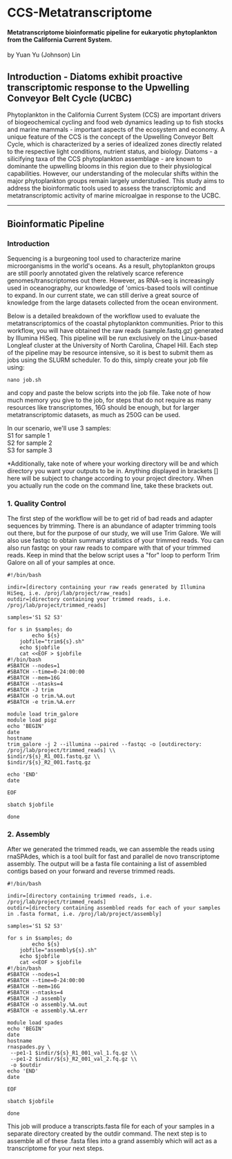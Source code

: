 # CCS-Metatranscriptome

#### Metatranscriptome bioinformatic pipeline for eukaryotic phytoplankton from the California Current System.

by Yuan Yu (Johnson) Lin

## Introduction - Diatoms exhibit proactive transcriptomic response to the Upwelling Conveyor Belt Cycle (UCBC)

Phytoplankton in the California Current System (CCS) are important drivers of biogeochemical cycling and food web dynamics leading up to fish stocks and marine mammals - important aspects of the ecosystem and economy. A unique feature of the CCS is the concept of the Upwelling Conveyor Belt Cycle, which is characterized by a series of idealized zones directly related to the respective light conditions, nutrient status, and biology. Diatoms - a silicifying taxa of the CCS phytoplankton assemblage - are known to dominante the upwelling blooms in this region due to their physiological capabilities. However, our understanding of the molecular shifts within the major phytoplankton groups remain largely understudied. This study aims to address the bioinformatic tools used to assess the transcriptomic and metatranscriptomic activity of marine microalgae in response to the UCBC.

--------------------------------------------------------------------------------------------------------------------------------------------------------------------------------

## Bioinformatic Pipeline

### Introduction

Sequencing is a burgeoning tool used to characterize marine microorganisms in the world's oceans. As a result, phytoplankton groups are still poorly annotated given the relatively scarce reference genomes/transcriptomes out there. However, as RNA-seq is increasingly used in oceanography, our knowledge of 'omics-based tools will continue to expand. In our current state, we can still derive a great source of knowledge from the large datasets collected from the ocean environment. 

Below is a detailed breakdown of the workflow used to evaluate the metatranscriptomics of the coastal phytoplankton communities. Prior to this workflow, you will have obtained the raw reads (sample.fastq.gz) generated by Illumina HiSeq. This pipeline will be run exclusively on the Linux-based Longleaf cluster at the University of North Carolina, Chapel Hill. Each step of the pipeline may be resource intensive, so it is best to submit them as jobs using the SLURM scheduler. To do this, simply create your job file using:

``nano job.sh``

and copy and paste the below scripts into the job file. Take note of how much memory you give to the job, for steps that do not require as many resources like transcriptomes, 16G should be enough, but for larger metatranscriptomic datasets, as much as 250G can be used.

In our scenario, we'll use 3 samples:
<br> S1 for sample 1
<br> S2 for sample 2
<br> S3 for sample 3

*Additionally, take note of where your working directory will be and which directory you want your outputs to be in. Anything displayed in brackets [] here will be subject to change according to your project directory. When you actually run the code on the command line, take these brackets out.

### 1. Quality Control

The first step of the workflow will be to get rid of bad reads and adapter sequences by trimming. There is an abundance of adapter trimming tools out there, but for the purpose of our study, we will use Trim Galore. We will also use fastqc to obtain summary statistics of your trimmed reads. You can also run fastqc on your raw reads to compare with that of your trimmed reads. Keep in mind that the below script uses a "for" loop to perform Trim Galore on all of your samples at once.

```
#!/bin/bash

indir=[directory containing your raw reads generated by Illumina HiSeq, i.e. /proj/lab/project/raw_reads]
outdir=[directory containing your trimmed reads, i.e. /proj/lab/project/trimmed_reads]

samples='S1 S2 S3'

for s in $samples; do
        echo ${s}
	jobfile="trim${s}.sh"
	echo $jobfile
	cat <<EOF > $jobfile
#!/bin/bash
#SBATCH --nodes=1
#SBATCH --time=0-24:00:00
#SBATCH --mem=16G
#SBATCH --ntasks=4
#SBATCH -J trim
#SBATCH -o trim.%A.out
#SBATCH -e trim.%A.err

module load trim_galore
module load pigz
echo 'BEGIN'
date
hostname
trim_galore -j 2 --illumina --paired --fastqc -o [outdirectory: /proj/lab/project/trimmed_reads] \\
$indir/${s}_R1_001.fastq.gz \\
$indir/${s}_R2_001.fastq.gz

echo 'END'
date

EOF

sbatch $jobfile

done 
```

### 2. Assembly

After we generated the trimmed reads, we can assemble the reads using rnaSPAdes, which is a tool built for fast and parallel de novo transcriptome assembly. The output will be a fasta file containing a list of assembled contigs based on your forward and reverse trimmed reads.

```
#!/bin/bash

indir=[directory containing trimmed reads, i.e. /proj/lab/project/trimmed_reads]
outdir=[directory containing assembled reads for each of your samples in .fasta format, i.e. /proj/lab/project/assembly]

samples='S1 S2 S3'

for s in $samples; do
        echo ${s}
	jobfile="assembly${s}.sh"
	echo $jobfile
	cat <<EOF > $jobfile
#!/bin/bash
#SBATCH --nodes=1
#SBATCH --time=0-24:00:00
#SBATCH --mem=16G
#SBATCH --ntasks=4
#SBATCH -J assembly
#SBATCH -o assembly.%A.out
#SBATCH -e assembly.%A.err

module load spades
echo 'BEGIN'
date
hostname
rnaspades.py \
 --pe1-1 $indir/${s}_R1_001_val_1.fq.gz \\
 --pe1-2 $indir/${s}_R2_001_val_2.fq.gz \\
 -o $outdir
echo 'END'
date

EOF

sbatch $jobfile

done
```
This job will produce a transcripts.fasta file for each of your samples in a separate directory created by the outdir command. The next step is to assemble all of these .fasta files into a grand assembly which will act as a transcriptome for your next steps.


